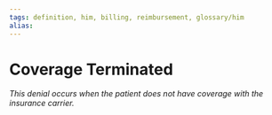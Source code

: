 ```yaml
---
tags: definition, him, billing, reimbursement, glossary/him
alias:
---
```

#  Coverage Terminated
*This denial occurs when the patient does not have coverage with the insurance carrier.*